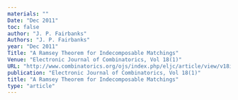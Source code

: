 ```yaml
---
materials: ""
Date: "Dec 2011"
toc: false
author: "J. P. Fairbanks"
Authors: "J. P. Fairbanks"
year: "Dec 2011"
Title: "A Ramsey Theorem for Indecomposable Matchings"
Venue: "Electronic Journal of Combinatorics, Vol 18(1)"
URL: "http://www.combinatorics.org/ojs/index.php/eljc/article/view/v18i1p227/pdf"
publication: "Electronic Journal of Combinatorics, Vol 18(1)"
title: "A Ramsey Theorem for Indecomposable Matchings"
type: "article"
---
```


